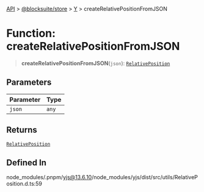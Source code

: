 [API](../../../../../index.md) > [@blocksuite/store](../../../index.md) > [Y](../index.md) > createRelativePositionFromJSON

# Function: createRelativePositionFromJSON

> **createRelativePositionFromJSON**(`json`): [`RelativePosition`](../classes/class.RelativePosition.md)

## Parameters

| Parameter | Type |
| :------ | :------ |
| `json` | `any` |

## Returns

[`RelativePosition`](../classes/class.RelativePosition.md)

## Defined In

node\_modules/.pnpm/yjs@13.6.10/node\_modules/yjs/dist/src/utils/RelativePosition.d.ts:59
